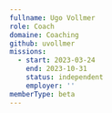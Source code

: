 ```yaml
---
fullname: Ugo Vollmer
role: Coach
domaine: Coaching
github: uvollmer
missions:
  - start: 2023-03-24
    end: 2023-10-31
    status: independent
    employer: ''
memberType: beta
---
```


